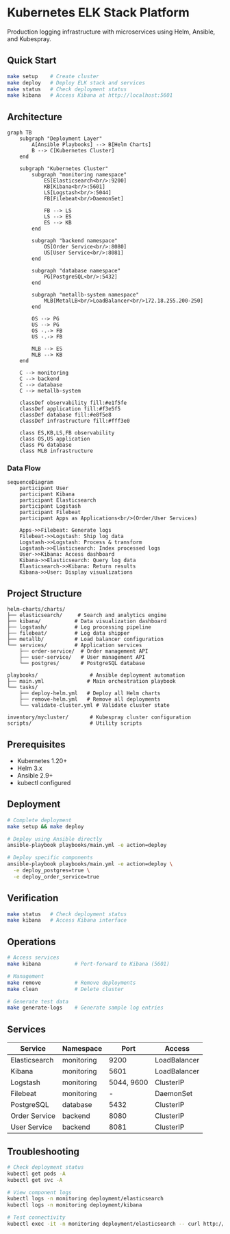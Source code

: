 # Kubernetes ELK Stack Platform

Production logging infrastructure with microservices using Helm, Ansible, and Kubespray.

## Quick Start

```bash
make setup    # Create cluster
make deploy   # Deploy ELK stack and services
make status   # Check deployment status
make kibana   # Access Kibana at http://localhost:5601
```

## Architecture

```mermaid
graph TB
    subgraph "Deployment Layer"
        A[Ansible Playbooks] --> B[Helm Charts]
        B --> C[Kubernetes Cluster]
    end
    
    subgraph "Kubernetes Cluster"
        subgraph "monitoring namespace"
            ES[Elasticsearch<br/>:9200]
            KB[Kibana<br/>:5601]
            LS[Logstash<br/>:5044]
            FB[Filebeat<br/>DaemonSet]
            
            FB --> LS
            LS --> ES
            ES --> KB
        end
        
        subgraph "backend namespace"
            OS[Order Service<br/>:8080]
            US[User Service<br/>:8081]
        end
        
        subgraph "database namespace"
            PG[PostgreSQL<br/>:5432]
        end
        
        subgraph "metallb-system namespace"
            MLB[MetalLB<br/>LoadBalancer<br/>172.18.255.200-250]
        end
        
        OS --> PG
        US --> PG
        OS -.-> FB
        US -.-> FB
        
        MLB --> ES
        MLB --> KB
    end
    
    C --> monitoring
    C --> backend
    C --> database
    C --> metallb-system
    
    classDef observability fill:#e1f5fe
    classDef application fill:#f3e5f5
    classDef database fill:#e8f5e8
    classDef infrastructure fill:#fff3e0
    
    class ES,KB,LS,FB observability
    class OS,US application
    class PG database
    class MLB infrastructure
```

### Data Flow

```mermaid
sequenceDiagram
    participant User
    participant Kibana
    participant Elasticsearch
    participant Logstash
    participant Filebeat
    participant Apps as Applications<br/>(Order/User Services)
    
    Apps->>Filebeat: Generate logs
    Filebeat->>Logstash: Ship log data
    Logstash->>Logstash: Process & transform
    Logstash->>Elasticsearch: Index processed logs
    User->>Kibana: Access dashboard
    Kibana->>Elasticsearch: Query log data
    Elasticsearch->>Kibana: Return results
    Kibana->>User: Display visualizations
```

## Project Structure

```text
helm-charts/charts/
├── elasticsearch/     # Search and analytics engine
├── kibana/           # Data visualization dashboard
├── logstash/         # Log processing pipeline
├── filebeat/         # Log data shipper
├── metallb/          # Load balancer configuration
└── services/         # Application services
    ├── order-service/  # Order management API
    ├── user-service/   # User management API
    └── postgres/       # PostgreSQL database

playbooks/                 # Ansible deployment automation
├── main.yml              # Main orchestration playbook
└── tasks/
    ├── deploy-helm.yml   # Deploy all Helm charts
    ├── remove-helm.yml   # Remove all deployments
    └── validate-cluster.yml # Validate cluster state

inventory/mycluster/       # Kubespray cluster configuration
scripts/                   # Utility scripts
```

## Prerequisites

- Kubernetes 1.20+
- Helm 3.x
- Ansible 2.9+
- kubectl configured

## Deployment

```bash
# Complete deployment
make setup && make deploy

# Deploy using Ansible directly
ansible-playbook playbooks/main.yml -e action=deploy

# Deploy specific components
ansible-playbook playbooks/main.yml -e action=deploy \
  -e deploy_postgres=true \
  -e deploy_order_service=true
```

## Verification

```bash
make status   # Check deployment status
make kibana   # Access Kibana interface
```

## Operations

```bash
# Access services
make kibana           # Port-forward to Kibana (5601)

# Management
make remove           # Remove deployments
make clean            # Delete cluster

# Generate test data
make generate-logs    # Generate sample log entries
```

## Services

| Service | Namespace | Port | Access |
|---------|-----------|------|--------|
| Elasticsearch | monitoring | 9200 | LoadBalancer |
| Kibana | monitoring | 5601 | LoadBalancer |
| Logstash | monitoring | 5044, 9600 | ClusterIP |
| Filebeat | monitoring | - | DaemonSet |
| PostgreSQL | database | 5432 | ClusterIP |
| Order Service | backend | 8080 | ClusterIP |
| User Service | backend | 8081 | ClusterIP |

## Troubleshooting

```bash
# Check deployment status
kubectl get pods -A
kubectl get svc -A

# View component logs
kubectl logs -n monitoring deployment/elasticsearch
kubectl logs -n monitoring deployment/kibana

# Test connectivity
kubectl exec -it -n monitoring deployment/elasticsearch -- curl http://localhost:9200
```
